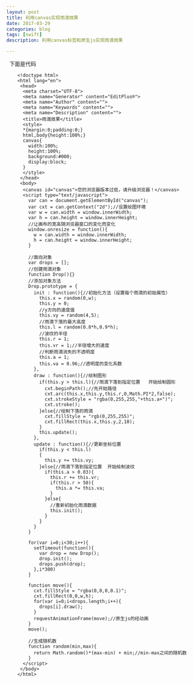 ```yaml
---
layout: post
title: 利用canvas实现雨滴效果
date: 2017-03-29
categories: blog
tags: [swift]
description: 利用canvas标签和原生js实现雨滴效果

---
```

 
下面是代码

        <!doctype html>
        <html lang="en">
         <head>
          <meta charset="UTF-8">
          <meta name="Generator" content="EditPlus®">
          <meta name="Author" content="">
          <meta name="Keywords" content="">
          <meta name="Description" content="">
          <title>雨滴效果</title>
          <style>
          *{margin:0;padding:0;}
          html,body{height:100%;}
          canvas{
            width:100%;
            height:100%;
            background:#000;
            display:block;
          }
          </style>
         </head>
         <body>
          <canvas id="canvas">您的浏览器版本过低，请升级浏览器！</canvas>
          <script type="text/javascript">
            var can = document.getElementById("canvas");
            var cxt = can.getContext("2d");//设置绘图环境
            var w = can.width = window.innerWidth;
            var h = can.height = window.innerHeight;
            //让画布的宽高随浏览器窗口的变化而变化
            window.onresize = function(){
              w = can.width = window.innerWidth;
              h = can.height = window.innerHeight;
            }

            //面向对象
            var drops = [];
            //创建雨滴对象
            function Drop(){}
            //添加对象方法
            Drop.prototype = {
              init : function(){//初始化方法（设置每个雨滴的初始属性）
                this.x = random(0,w);
                this.y = 0;
                //y方向的速度值
                this.vy = random(4,5);
                //雨滴下落的最大高度
                this.l = random(0.8*h,0.9*h);
                //波纹的半径
                this.r = 1;
                this.vr = 1;//半径增大的速度
                //判断雨滴消失的不透明度
                this.a = 1;
                this.va = 0.96;//透明度的变化系数
              },
              draw : function(){//绘制图形
                if(this.y > this.l){//雨滴下落到指定位置   开始绘制圆形
                  cxt.beginPath();//先开始路径
                  cxt.arc(this.x,this.y,this.r,0,Math.PI*2,false);
                  cxt.strokeStyle = "rgba(0,255,255,"+this.a+")";
                  cxt.stroke();
                }else{//绘制下落的雨滴
                  cxt.fillStyle = "rgb(0,255,255)";
                  cxt.fillRect(this.x,this.y,2,10);
                }
                this.update();
              },
              update : function(){//更新坐标位置
                if(this.y < this.l)
                {
                  this.y += this.vy;
                }else{//雨滴下落到指定位置  开始绘制波纹
                  if(this.a > 0.03){
                    this.r += this.vr;
                    if(this.r > 50){
                      this.a *= this.va;
                    }
                  }else{
                    //重新初始化雨滴数据
                    this.init();
                  }
                }
              }
            }

            for(var i=0;i<30;i++){
              setTimeout(function(){
                var drop = new Drop();
                drop.init();
                drops.push(drop);
              },i*300)	
            }

            function move(){
              cxt.fillStyle = "rgba(0,0,0,0.1)";
              cxt.fillRect(0,0,w,h);
              for(var i=0;i<drops.length;i++){
                drops[i].draw();
              }
              requestAnimationFrame(move);//原生js的经动画
            }
            move();

            //生成随机数
            function random(min,max){
              return Math.random()*(max-min) + min;//min-max之间的随机数
            }
          </script>
         </body>
        </html>
